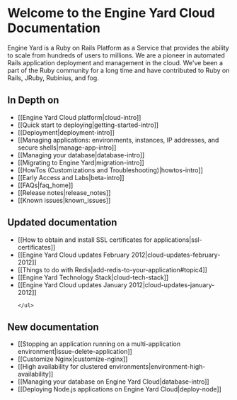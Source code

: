 # Welcome to the Engine Yard Cloud Documentation

Engine Yard is a Ruby on Rails Platform as a Service that provides the ability to scale from hundreds of users to millions. We are a pioneer in automated Rails application deployment and management in the cloud. We've been a part of the Ruby community for a long time and have contributed to Ruby on Rails, JRuby, Rubinius, and fog.

## In Depth on
* [[Engine Yard Cloud platform|cloud-intro]]
* [[Quick start to deploying|getting-started-intro]]
* [[Deployment|deployment-intro]]
* [[Managing applications: environments, instances, IP addresses, and secure shells|manage-app-intro]]
* [[Managing your database|database-intro]]
* [[Migrating to Engine Yard|migration-intro]]
* [[HowTos (Customizations and Troubleshooting)|howtos-intro]]
* [[Early Access and Labs|beta-intro]]
* [[FAQs|faq_home]]
* [[Release notes|release_notes]]
* [[Known issues|known_issues]]

<div class="split">
  <div class="col col-first">
    <h2>Updated documentation</h2>
    <ul>
  	     <li>
	      [[How to obtain and install SSL certificates for applications|ssl-certificates]]
	     </li>
	     <li>
	      [[Engine Yard Cloud updates February 2012|cloud-updates-february-2012]]
	     </li>
	     <li>
		  [[Things to do with Redis|add-redis-to-your-application#topic4]]
		 </li>
		 <li>
	      [[Engine Yard Technology Stack|cloud-tech-stack]]
	     </li>
	     <li>
	      [[Engine Yard Cloud updates January 2012|cloud-updates-january-2012]]
	     </li>	
	     
			         	 	
    </ul>   

  </div>
  
  <div class="col col-last">
    <h2>New documentation</h2>
    <ul> 
	    <li>
	     [[Stopping an application running on a multi-application environment|issue-delete-application]]
	    </li>
	    <li>
		 [[Customize Nginx|customize-nginx]]
	    </li>  	  
	    <li>
         [[High availability for clustered environments|environment-high-availability]]
        </li>
	    <li>
	     [[Managing your database on Engine Yard Cloud|database-intro]]
	    </li>
        <li>
         [[Deploying Node.js applications on Engine Yard Cloud|deploy-node]]
        </li>         
    </ul>
  </div>
</div>

